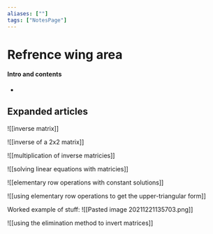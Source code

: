 ```yaml
---
aliases: [""]
tags: ["NotesPage"]
---
```


# Refrence wing area

#### Intro and contents
- 


## Expanded articles
![[inverse matrix]]

![[inverse of a 2x2 matrix]]

![[multiplication of inverse matricies]]

![[solving linear equations with matricies]]

![[elementary row operations with constant solutions]]

![[using elementary row operations to get the upper-triangular form]]

Worked example of stuff:
![[Pasted image 20211221135703.png]]

![[using the elimination method to invert matrices]]